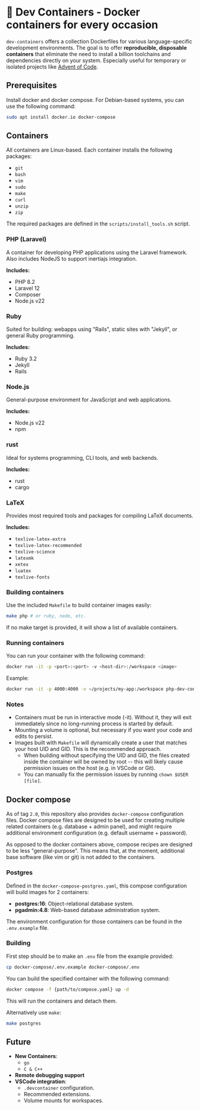 # 🐋 Dev Containers - Docker containers for every occasion

`dev-containers` offers a collection Dockerfiles for various language-specific development environments. The goal is to offer **reproducible, disposable containers** that eliminate the need to install a billion toolchains and dependencies directly on your system. Especially useful for temporary or isolated projects like [Advent of Code](https://adventofcode.com/).

## Prerequisites

Install docker and docker compose. For Debian-based systems, you can use the following command:
```sh
sudo apt install docker.io docker-compose
```

## Containers

All containers are Linux-based. Each container installs the following packages:
- `git`
- `bash`
- `vim`
- `sudo`
- `make`
- `curl`
- `unzip`
- `zip`

The required packages are defined in the `scripts/install_tools.sh` script.

### PHP (Laravel)
A container for developing PHP applications using the Laravel framework. Also includes NodeJS to support inertiajs integration.

**Includes:**
- PHP 8.2
- Laravel 12
- Composer
- Node.js v22

### Ruby
Suited for building: webapps using "Rails", static sites with "Jekyll", or general Ruby programming.

**Includes:**
- Ruby 3.2
- Jekyll
- Rails

### Node.js
General-purpose environment for JavaScript and web applications.

**Includes:**
- Node.js v22
- npm

### rust
Ideal for systems programming, CLI tools, and web backends.

**Includes:**
- rust
- cargo

### LaTeX
Provides most required tools and packages for compiling LaTeX documents.

**Includes:**
- `texlive-latex-extra`
- `texlive-latex-recommended`
- `texlive-science`
- `latexmk`
- `xetex`
- `luatex`
- `texlive-fonts`

### Building containers

Use the included `Makefile` to build container images easily:
```sh
make php # or ruby, node, etc.
```

If no make target is provided, it will show a list of available containers.

### Running containers

You can run your container with the following command:
```sh
docker run -it -p <port>:<port> -v <host-dir>:/workspace <image>
```

Example:
```sh
docker run -it -p 4000:4000 -v ~/projects/my-app:/workspace php-dev-container:1.0
```

### Notes
- Containers must be run in interactive mode (-it). Without it, they will exit immediately since no long-running process is started by default.
- Mounting a volume is optional, but necessary if you want your code and edits to persist.
- Images built with `Makefile` will dynamically create a user that matches your host UID and GID. This is the recommended approach. 
  - When building without specifying the UID and GID, the files created inside the container will be owned by root -- this will likely cause permission issues on the host (e.g. in VSCode or Git).
  - You can manually fix the permission issues by running `chown $USER [file]`.

## Docker compose

As of tag `2.0`, this repository also provides `docker-compose` configuration files. Docker compose files are designed to be used for creating multiple related containers (e.g. database + admin panel), and might require additional environment configuration (e.g. default username + password).

As opposed to the docker containers above, compose recipes are designed to be less "general-purpose". This means that, at the moment, additional base software (like vim or git) is not added to the containers.

### Postgres
Defined in the `docker-compose-postgres.yaml`, this compose configuration will build images for 2 containers:
- **postgres:16**: Object-relational database system.
- **pgadmin:4.8**: Web-based database administration system.

The environment configuration for those containers can be found in the `.env.example` file.

### Building

First step should be to make an `.env` file from the example provided:
```sh
cp docker-compose/.env.example docker-compose/.env
```

You can build the specified container with the following command:
```sh
docker compose -f {path/to/compose.yaml} up -d
```

This will run the containers and detach them.

Alternatively use `make`:
```sh
make postgres
```

## Future
- **New Containers**:
  - `go`
  - `C & C++`
- **Remote debugging support**
- **VSCode integration**:
  - `.devcontainer` configuration.
  - Recommended extensions.
  - Volume mounts for workspaces.